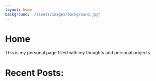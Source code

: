 ```yaml
---
layout: home
background: '/assets/images/background.jpg'
---
```


# Home

This is my personal page filled with my thoughts and personal projects.

# Recent Posts: